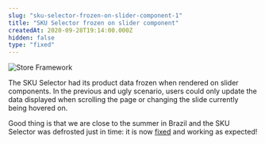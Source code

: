 ```yaml
---
slug: "sku-selector-frozen-on-slider-component-1"
title: "SKU Selector frozen on slider component"
createdAt: 2020-09-28T19:14:00.000Z
hidden: false
type: "fixed"
---
```


![Store Framework](https://img.shields.io/badge/-Store%20Framework-red)

The SKU Selector had its product data frozen when rendered on slider components. In the previous and ugly scenario, users could only update the data displayed when scrolling the page or changing the slide currently being hovered on. 

Good thing is that we are close to the summer in Brazil and the SKU Selector was defrosted just in time: it is now [fixed](https://github.com/vtex-apps/slider-layout/pull/46) and working as expected!